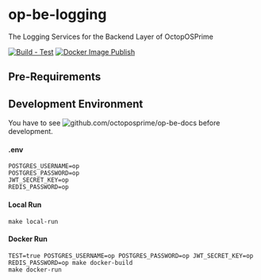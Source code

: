 # op-be-logging
The Logging Services for the Backend Layer of OctopOSPrime

[![Build - Test](https://github.com/octoposprime/op-be-logging/actions/workflows/ci.yml/badge.svg)](https://github.com/octoposprime/op-be-logging/actions/workflows/ci.yml)
[![Docker Image Publish](https://github.com/octoposprime/op-be-logging/actions/workflows/cd.yml/badge.svg)](https://github.com/octoposprime/op-be-logging/actions/workflows/cd.yml)

## Pre-Requirements

## Development Environment
You have to see ![github.com/octoposprime/op-be-docs](https://github.com/octoposprime/op-be-docs) before development.

#### .env
```
POSTGRES_USERNAME=op
POSTGRES_PASSWORD=op
JWT_SECRET_KEY=op
REDIS_PASSWORD=op
```

#### Local Run
```
make local-run
```

#### Docker Run
```
TEST=true POSTGRES_USERNAME=op POSTGRES_PASSWORD=op JWT_SECRET_KEY=op REDIS_PASSWORD=op make docker-build
make docker-run 
```


